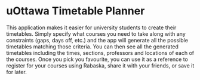 # uOttawa Timetable Planner

This application makes it easier for university students to create their timetables. Simply specify what courses you need to take along with any constraints (gaps, days off, etc.) and the app will generate all the possible timetables matching those criteria. You can then see all the generated timetables including the times, sections, professors and locations of each of the courses. Once you pick you favourite, you can use it as a reference to register for your courses using Rabaska, share it with your friends, or save it for later.
